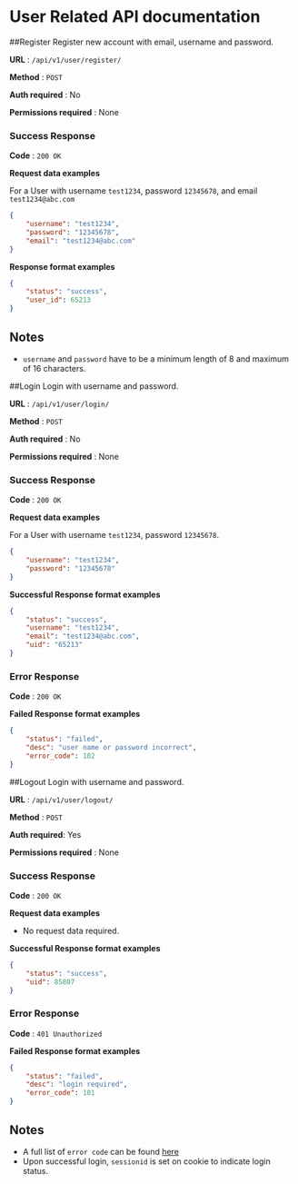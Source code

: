 # User Related API documentation

##Register
Register new account with email, username and password.

**URL** : `/api/v1/user/register/`

**Method** : `POST`

**Auth required** : No

**Permissions required** : None

### Success Response

**Code** : `200 OK`

**Request data examples**

For a User with username `test1234`, password `12345678`, and email `test1234@abc.com`

```json
{
    "username": "test1234",
    "password": "12345678",
    "email": "test1234@abc.com"
}
```

**Response format examples**

```json
{
    "status": "success", 
    "user_id": 65213
}
```

## Notes

* `username` and `password` have to be a minimum length of 8 and maximum of 16 characters.


##Login
Login with username and password.

**URL** : `/api/v1/user/login/`

**Method** : `POST`

**Auth required** : No

**Permissions required** : None

### Success Response

**Code** : `200 OK`

**Request data examples**

For a User with username `test1234`, password `12345678`.

```json
{
    "username": "test1234",
    "password": "12345678"
}
```

**Successful Response format examples**

```json
{
    "status": "success",
    "username": "test1234",
    "email": "test1234@abc.com",
    "uid": "65213"
}
```
### Error Response

**Code** : `200 OK`

**Failed Response format examples**

```json
{   
    "status": "failed", 
    "desc": "user name or password incorrect",
    "error_code": 102
}    
```

##Logout
Login with username and password.

**URL** : `/api/v1/user/logout/`

**Method** : `POST`

**Auth required**: Yes

**Permissions required** : None

### Success Response

**Code** : `200 OK`

**Request data examples**

* No request data required.

**Successful Response format examples**

```json
{    
    "status": "success",
    "uid": 85807
}
```

### Error Response

**Code** : `401 Unauthorized`

**Failed Response format examples**

```json
{    
    "status": "failed", 
    "desc": "login required", 
    "error_code": 101
}
```


## Notes
* A full list of `error code` can be found [here](error_code.md)
* Upon successful login, `sessionid` is set on cookie to indicate login status.


